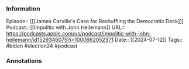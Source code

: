 ### Information

Episode:: [[[James Carville's Case for Reshuffling the Democratic Deck]]]
Podcast:: [[Impolitic with John Heilemann]]
URL:: https://podcasts.apple.com/us/podcast/impolitic-with-john-heilemann/id1529346075?i=1000662052371
Date:: [[2024-07-12]]
Tags:: #biden #election24 
#podcast


### Annotations

